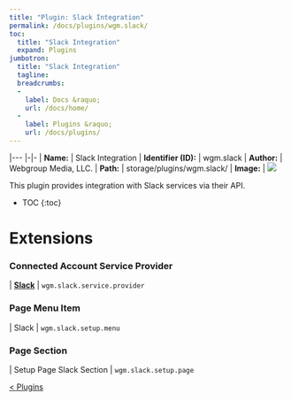 ```yaml
---
title: "Plugin: Slack Integration"
permalink: /docs/plugins/wgm.slack/
toc:
  title: "Slack Integration"
  expand: Plugins
jumbotron:
  title: "Slack Integration"
  tagline: 
  breadcrumbs:
  -
    label: Docs &raquo;
    url: /docs/home/
  -
    label: Plugins &raquo;
    url: /docs/plugins/
---
```


|---
|-|-
| **Name:** | Slack Integration
| **Identifier (ID):** | wgm.slack
| **Author:** | Webgroup Media, LLC.
| **Path:** | storage/plugins/wgm.slack/
| **Image:** | <img src="/assets/images/plugins/wgm.slack.png" class="screenshot">

This plugin provides integration with Slack services via their API.

* TOC
{:toc}

# Extensions

### Connected Account Service Provider

| [**Slack**](/docs/plugins/extensions/wgm.slack.service.provider/) | `wgm.slack.service.provider`


### Page Menu Item

| Slack | `wgm.slack.setup.menu`


### Page Section

| Setup Page Slack Section | `wgm.slack.setup.page`


<div class="section-nav">
	<div class="left">
		<a href="/docs/plugins/#plugins" class="prev">&lt; Plugins</a>
	</div>
	<div class="right align-right">
	</div>
</div>
<div class="clear"></div>